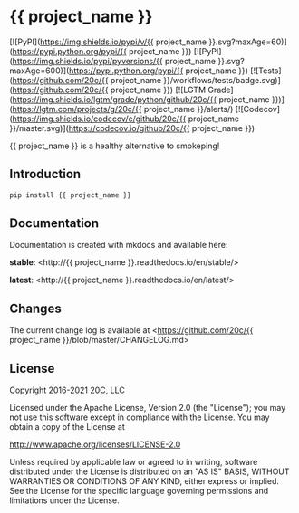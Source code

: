 
# {{ project_name }}

[![PyPI](https://img.shields.io/pypi/v/{{ project_name }}.svg?maxAge=60)](https://pypi.python.org/pypi/{{ project_name }})
[![PyPI](https://img.shields.io/pypi/pyversions/{{ project_name }}.svg?maxAge=600)](https://pypi.python.org/pypi/{{ project_name }})
[![Tests](https://github.com/20c/{{ project_name }}/workflows/tests/badge.svg)](https://github.com/20c/{{ project_name }})
[![LGTM Grade](https://img.shields.io/lgtm/grade/python/github/20c/{{ project_name }})](https://lgtm.com/projects/g/20c/{{ project_name }}/alerts/)
[![Codecov](https://img.shields.io/codecov/c/github/20c/{{ project_name }}/master.svg)](https://codecov.io/github/20c/{{ project_name }})

{{ project_name }} is a healthy alternative to smokeping!

## Introduction

```sh
pip install {{ project_name }}
```

## Documentation

Documentation is created with mkdocs and available here:

**stable**: <http://{{ project_name }}.readthedocs.io/en/stable/>

**latest**: <http://{{ project_name }}.readthedocs.io/en/latest/>


## Changes

The current change log is available at <https://github.com/20c/{{ project_name }}/blob/master/CHANGELOG.md>


## License

Copyright 2016-2021 20C, LLC

Licensed under the Apache License, Version 2.0 (the "License");
you may not use this software except in compliance with the License.
You may obtain a copy of the License at

   http://www.apache.org/licenses/LICENSE-2.0

Unless required by applicable law or agreed to in writing, software
distributed under the License is distributed on an "AS IS" BASIS,
WITHOUT WARRANTIES OR CONDITIONS OF ANY KIND, either express or implied.
See the License for the specific language governing permissions and
limitations under the License.


